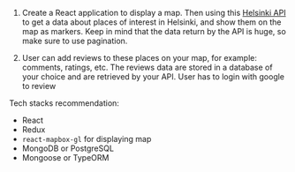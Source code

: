 1. Create a React application to display a map. Then using this [Helsinki API](https://open-api.myhelsinki.fi/doc) to get a data about places of interest in Helsinki, and show them on the map as markers. Keep in mind that the data return by the API is huge, so make sure to use pagination.

2. User can add reviews to these places on your map, for example: comments, ratings, etc. The reviews data are stored in a database of your choice and are retrieved by your API. User has to login with google to review

Tech stacks recommendation:

- React
- Redux
- `react-mapbox-gl` for displaying map
- MongoDB or PostgreSQL
- Mongoose or TypeORM
